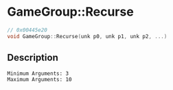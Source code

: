 # GameGroup::Recurse
```c
// 0x00445e20
void GameGroup::Recurse(unk p0, unk p1, unk p2, ...)
```
## Description
```
Minimum Arguments: 3
Maximum Arguments: 10
```
